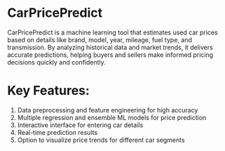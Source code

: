 # CarPricePredict
CarPricePredict is a machine learning tool that estimates used car prices based on details like brand, model, year, mileage, fuel type, and transmission. By analyzing historical data and market trends, it delivers accurate predictions, helping buyers and sellers make informed pricing decisions quickly and confidently.

# Key Features:
1. Data preprocessing and feature engineering for high accuracy
2. Multiple regression and ensemble ML models for price prediction
3. Interactive interface for entering car details
4. Real-time prediction results
5. Option to visualize price trends for different car segments
